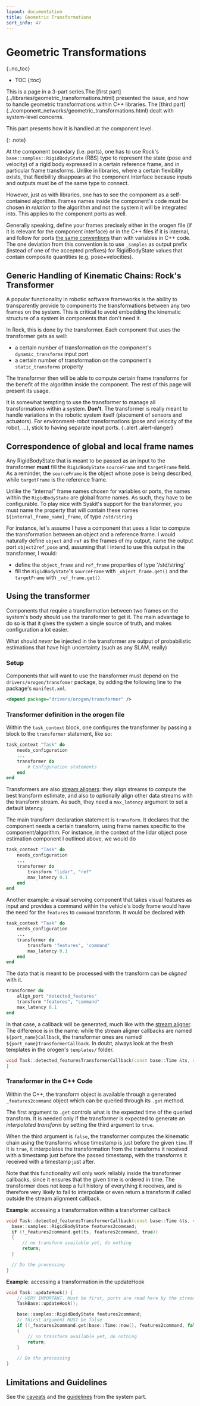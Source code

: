```yaml
---
layout: documentation
title: Geometric Transformations
sort_info: 47
---
```


# Geometric Transformations
{:.no_toc}

- TOC
{:toc}

<div>
This is a page in a 3-part series.The [first
part](../libraries/geometric_transformations.html) presented the issue, and how
to handle geometric transformations within C++ libraries. The [third
part](../component_networks/geometric_transformations.html) dealt with system-level
concerns.

This part presents how it is handled at the component level.
</div>
{: .note}

At the component boundary (i.e. ports), one has to use Rock's
`base::samples::RigidBodyState` (RBS) type to represent the state (pose and
velocity) of a rigid body expressed in a certain reference frame, and in
particular frame transforms. Unlike in libraries, where a certain flexibility
exists, that flexibility disappears at the component interface because inputs
and outputs must be of the same type to connect.

However, just as with libraries, one has to see the component as a self-contained
algorithm. Frames names inside the component's code must be chosen _in relation
to_ the algorithm and not the system it will be integrated into. This applies
to the component ports as well.

Generally speaking, define your frames precisely either in the orogen file (if
it is relevant for the component interface) or in the C++ files if it is
internal, and follow for ports [the same conventions](../libraries/geometric_transformations.html#conventions) than with variables in C++ code.
The one deviation from this convention is to use `_samples` as output prefix
(instead of one of the accepted prefixes) for RigidBodyState values that contain
composite quantities (e.g. pose+velocities).

## Generic Handling of Kinematic Chains: Rock's Transformer

A popular functionality in robotic software frameworks is the ability to
transparently provide to components the transformations between any two frames
on the system. This is critical to avoid embedding the kinematic structure of
a system in components that don't need it.

In Rock, this is done by the transformer. Each component that uses the transformer
gets as well:

- a certain number of transformation on the component's `dynamic_transforms` input port
- a certain number of transformation on the component's `static_transforms` property

The transformer then will be able to compute certain frame transforms for the benefit
of the algorithm inside the component. The rest of this page will present its usage.

It is somewhat tempting to use the transformer to manage all transformations
within a system. **Don't**. The transformer is really meant to handle variations
in the robotic system itself (placement of sensors and actuators). For
environment-robot transformations (pose and velocity of the robot, ...), stick
to having separate input ports.
{:.alert .alert-danger}

## Correspondence of global and local frame names

Any RigidBodyState that is meant to be passed as an input to the transformer
**must** fill the `RigidBodyState` `sourceFrame` and `targetFrame` field. As a
reminder, the `sourceFrame` is the object whose pose is being described, while
`targetFrame` is the reference frame.

Unlike the "internal" frame names chosen for variables or ports, the names
within the `RigidBodyState` are global frame names. As such, they have to be
configurable. To play nice with Syskit's support for the transformer, you must
name the property that will contain these names `${internal_frame_name}_frame`, of
type `/std/string`

For instance, let's assume I have a component that uses a lidar to compute the
transformation between an object and a reference frame. I would naturally define
`object` and `ref` as the frames of my output, name the output port `object2ref_pose`
and, assuming that I intend to use this output in the transformer, I would:

- define the `object_frame` and `ref_frame` properties of type '/std/string'
- fill the `RigidBodyState`'s `sourceFrame` with `_object_frame.get()` and
  the `targetFrame` with `_ref_frame.get()`

## Using the transformer

Components that require a transformation between two frames on the system's body
should use the transformer to get it. The main advantage to do so is that it
gives the system a single source of truth, and makes configuration a lot easier.

What should _never_ be injected in the transformer are output of probabilistic
estimations that have high uncertainty (such as any SLAM, really)

### Setup

Components that will want to use the transformer must depend on
the `drivers/orogen/transfomer` package, by adding the following line to the
package's `manifest.xml`.

~~~ xml
<depend package="drivers/orogen/transformer" />
~~~

### Transformer definition in the orogen file

Within the `task_context` block, one configures the transformer by passing
a block to the `transformer` statement, like so:

~~~ ruby
task_context "Task" do
    needs_configuration
    ...
    transformer do
        # Configuration statements
    end
end
~~~

Transformers are also [stream aligners](./stream_aligner.html): they align
streams to compute the best transform estimate, and also to optionally align
other data streams with the transform stream. As such, they need a `max_latency`
argument to set a default latency.

The main transform declaration statement is `transform`. It declares that the
component needs a certain transform, using frame names specific to the
component/algorithm.  For instance, in the context of the lidar object pose
estimation component I outlined above, we would do

~~~ ruby
task_context "Task" do
    needs_configuration
    ...
    transformer do
        transform "lidar", "ref"
        max_latency 0.1
    end
end
~~~

Another example: a visual servoing component that takes visual features as input
and provides a command within the vehicle's body frame would have the need for
the `features` to `command` transform. It would be declared with

~~~ ruby
task_context "Task" do
    needs_configuration
    ...
    transformer do
        transform 'features', 'command'
        max_latency 0.1
    end
end
~~~

The data that is meant to be processed with the transform can be _aligned_ with it.

~~~ ruby
transformer do
    align_port "detected_features"
    transform "features", "command"
    max_latency 0.1
end
~~~

In that case, a callback will be generated, much like with the [stream
aligner](./stream_aligner.html).  The difference is in the name: while the
stream aligner callbacks are named `${port_name}Callback`, the transformer ones
are named `${port_name}TransformerCallback`. In doubt, always look at the fresh
templates in the orogen's `templates/` folder.

~~~ cpp
void Task::detected_featuresTransformerCallback(const base::Time &ts, const ::VisualFeatures& features) {
}
~~~

### Transformer in the C++ Code

Within the C++, the transform object is available through a generated
`_features2command` object which can be queried through its `.get` method.

The first argument to `.get` controls what is the expected time of the queried
transform. It is needed only if the transformer is expected to generate an
_interpolated transform_ by setting the third argument to `true`.

When the third argument is `false`, the transformer computes the kinematic
chain using the transforms whose timestamp is just before the given `time`. If
it is `true`, it interpolates the transformation from the transforms it
received with a timestamp just before the passed timestamp, with the transforms
it received with a timestamp just after.

Note that this functionality will only work reliably inside the transformer
callbacks, since it ensures that the given time is ordered in time. The
transformer does not keep a full history of everything it receives, and is
therefore very likely to fail to interpolate or even return a transform if
called outside the stream alignment callback.

**Example**: accessing a transformation within a transformer callback

~~~ cpp
void Task::detected_featuresTransformerCallback(const base::Time &ts, const ::VisualFeatures& features) {
  base::samples::RigidBodyState features2command;
  if (!_features2command.get(ts, features2command, true))
  {
      // no transform available yet, do nothing
      return;
  }

  // Do the processing
}
~~~

**Example**: accessing a transformation in the updateHook

~~~ cpp
void Task::updateHook() {
    // VERY IMPORTANT. Must be first, ports are read here by the stream aligner
    TaskBase::updateHook();

    base::samples::RigidBodyState features2command;
    // Thirst argument MUST be false
    if (!_features2command.get(base::Time::now(), features2command, false))
    {
        // no transform available yet, do nothing
        return;
    }

    // Do the processing
}
~~~

## Limitations and Guidelines

See the [caveats](../component_networks/geometric_transformations.html#caveats) and
the [guidelines](../component_networks/geometric_transformations.html#guidelines) from
the system part.